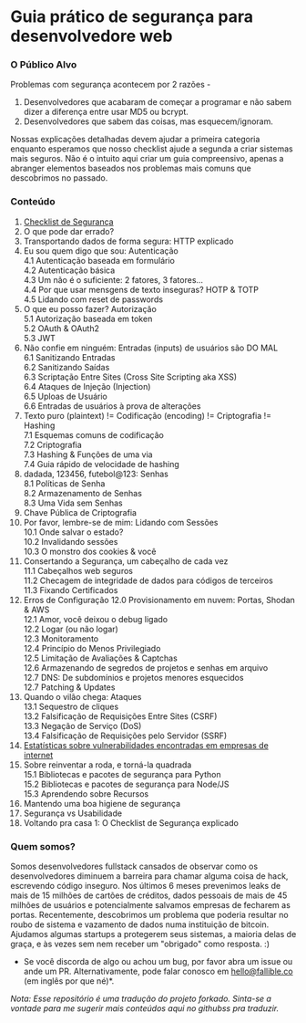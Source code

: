 # Guia prático de segurança para desenvolvedore web

### O Público Alvo

Problemas com segurança acontecem por 2 razões - 

1. Desenvolvedores que acabaram de começar a programar e não sabem dizer a diferença entre usar MD5 ou bcrypt.
2. Desenvolvedores que sabem das coisas, mas esquecem/ignoram.

Nossas explicações detalhadas devem ajudar a primeira categoria enquanto esperamos que nosso checklist ajude a segunda a criar sistemas mais seguros. Não é o intuito aqui criar um guia compreensivo, apenas a abranger elementos baseados nos problemas mais comuns que descobrimos no passado.



### Conteúdo

1. [Checklist de Segurança](security-checklist.md)
2. O que pode dar errado?
3. Transportando dados de forma segura: HTTP explicado
4. Eu sou quem digo que sou: Autenticação 	
4.1 Autenticação baseada em formulário			
4.2 Autenticação básica			
4.3 Um não é o suficiente: 2 fatores, 3 fatores... 			
4.4 Por que usar mensgens de texto inseguras? HOTP & TOTP 		
4.5 Lidando com reset de passwords 		
5. O que eu posso fazer? Autorização	
5.1 Autorização baseada em token	
5.2 OAuth & OAuth2  	
5.3 JWT	
6. Não confie em ninguém: Entradas (inputs) de usuários são DO MAL	
6.1 Sanitizando Entradas  	
6.2 Sanitizando Saídas 	
6.3 Scriptação Entre Sites (Cross Site Scripting aka XSS)  	
6.4 Ataques de Injeção (Injection) 		
6.5 Uploas de Usuário 	
6.6 Entradas de usuários à prova de alterações 	
7. Texto puro (plaintext) != Codificação (encoding) != Criptografia  != Hashing  	
7.1 Esquemas comuns de codificação 		
7.2 Criptografia 	
7.3 Hashing & Funções de uma via 	
7.4 Guia rápido de velocidade de hashing 	
8. dadada, 123456, futebol@123: Senhas 	
8.1 Políticas de Senha 			
8.2 Armazenamento de Senhas  	
8.3 Uma Vida sem Senhas 	
9. Chave Pública de Criptografia  	
10. Por favor, lembre-se de mim: Lidando com Sessões 		
10.1 Onde salvar o estado?   		
10.2 Invalidando sessões   	
10.3 O monstro dos cookies & você 	
11. Consertando a Segurança, um cabeçalho de cada vez  	
11.1 Cabeçalhos web seguros 	
11.2 Checagem de integridade de dados para códigos de terceiros 	
11.3 Fixando Certificados 	
12. Erros de Configuração 
12.0 Provisionamento em nuvem: Portas, Shodan & AWS 	
12.1 Amor, você deixou o debug ligado 	
12.2 Logar (ou não logar) 	
12.3 Monitoramento  	
12.4 Princípio do Menos Privilegiado 	
12.5 Limitação de Avaliações & Captchas  	
12.6 Armazenando de segredos de projetos e senhas em arquivo 	
12.7 DNS: De subdomínios e projetos menores esquecidos  	
12.7 Patching & Updates  	
13. Quando o vilão chega: Ataques 	
13.1 Sequestro de cliques 	
13.2 Falsificação de Requisições Entre Sites (CSRF) 	
13.3 Negação de Serviço (DoS) 	
13.4 Falsificação de Requisições pelo Servidor (SSRF) 	
14. [Estatísticas sobre vulnerabilidades encontradas em empresas de internet](vulnerabilities-stats.md)    
15. Sobre reinventar a roda, e torná-la quadrada 		
15.1 Bibliotecas e pacotes de segurança para Python  	
15.2 Bibliotecas e pacotes de segurança para Node/JS 	
15.3 Aprendendo sobre Recursos 
16. Mantendo uma boa higiene de segurança 
17. Segurança vs Usabilidade 
18. Voltando pra casa 1: O Checklist de Segurança explicado 
 



### Quem somos?

Somos desenvolvedores fullstack cansados de observar como os desenvolvedores diminuem a barreira para chamar alguma coisa de hack, escrevendo código inseguro. Nos últimos 6 meses prevenimos leaks de mais de 15 milhões de cartões de créditos, dados pessoais de mais de 45 milhões de usuários e potencialmente salvamos empresas de fecharem as portas. Recentemente, descobrimos um problema que poderia resultar no roubo de sistema e vazamento de dados numa instituição de bitcoin. Ajudamos algumas startups a protegerem seus sistemas, a maioria delas de graça, e às vezes sem nem receber um "obrigado" como resposta. :)

* Se você discorda de algo ou achou um bug, por favor abra um issue ou ande um PR. Alternativamente, pode falar conosco em hello@fallible.co (em inglês por que né)*.

*Nota: Esse repositório é uma tradução do projeto forkado. Sinta-se a vontade para me sugerir mais conteúdos aqui no githubss pra traduzir.*
